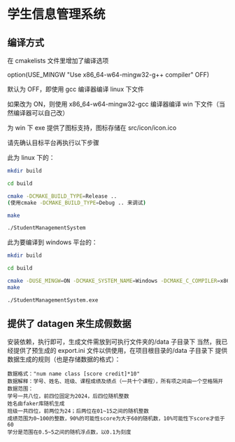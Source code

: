 # 学生信息管理系统

## 编译方式

在 cmakelists 文件里增加了编译选项

option(USE_MINGW "Use x86_64-w64-mingw32-g++ compiler" OFF)

默认为 OFF，即使用 gcc 编译器编译 linux 下文件

如果改为 ON，则使用 x86_64-w64-mingw32-gcc 编译器编译 win 下文件（当然编译器可以自己改）

为 win 下 exe 提供了图标支持，图标存储在 src/icon/icon.ico

请先确认目标平台再执行以下步骤

此为 linux 下的：

```bash
mkdir build

cd build

cmake -DCMAKE_BUILD_TYPE=Release ..
(使用cmake -DCMAKE_BUILD_TYPE=Debug .. 来调试)

make

./StudentManagementSystem
```

此为要编译到 windows 平台的：

```bash
mkdir build

cd build

cmake -DUSE_MINGW=ON -DCMAKE_SYSTEM_NAME=Windows -DCMAKE_C_COMPILER=x86_64-w64-mingw32-gcc -DCMAKE_CXX_COMPILER=x86_64-w64-mingw32-g++ -DCMAKE_RC_COMPILER=x86_64-w64-mingw32-windres -DCMAKE_BUILD_TYPE=Release ..
make

./StudentManagementSystem.exe
```

## 提供了 datagen 来生成假数据

安装依赖，执行即可，生成文件需放到可执行文件夹的/data 子目录下
当然，我已经提供了预生成的 export.ini 文件以供使用，在项目根目录的/data 子目录下
提供数据生成的规则（也是存储数据的格式）：

```
数据格式："num name class [score credit]*10"
数据解释：学号、姓名、班级、课程成绩及绩点（一共十个课程），所有项之间由一个空格隔开
数据范围：
学号一共八位，前四位固定为2024，后四位随机整数
姓名由faker库随机生成
班级一共四位，前两位为24；后两位在01~15之间的随机整数
成绩范围为0~100的整数，90%的可能性score为大于60的随机数，10%可能性下score才低于60
学分是范围在0.5~5之间的随机浮点数，以0.1为刻度
```
